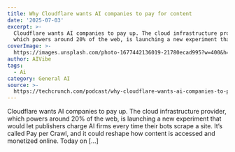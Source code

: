```yaml
---
title: Why Cloudflare wants AI companies to pay for content
date: '2025-07-03'
excerpt: >-
  Cloudflare wants AI companies to pay up. The cloud infrastructure provider,
  which powers around 20% of the web, is launching a new experiment that wou...
coverImage: >-
  https://images.unsplash.com/photo-1677442136019-21780ecad995?w=400&h=200&fit=crop&auto=format
author: AIVibe
tags:
  - Ai
category: General AI
source: >-
  https://techcrunch.com/podcast/why-cloudflare-wants-ai-companies-to-pay-for-content/
---
```

Cloudflare wants AI companies to pay up. The cloud infrastructure provider, which powers around 20% of the web, is launching a new experiment that would let publishers charge AI firms every time their bots scrape a site. It&#8217;s called Pay per Crawl, and it could reshape how content is accessed and monetized online. Today on [&#8230;]
